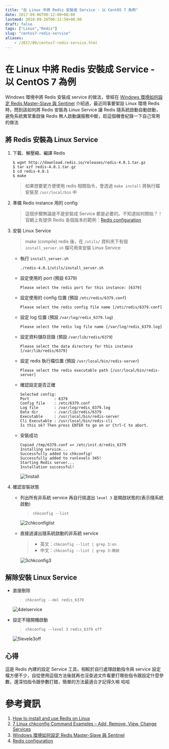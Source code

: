 ```yaml
---
title: "在 Linux 中將 Redis 安裝成 Service - 以 CentOS 7 為例"
date: 2017-09-06T00:12:00+08:00
lastmod: 2018-09-26T00:12:50+08:00
draft: false
tags: ["Linux","Redis"]
slug: "centos7-redis-service"
aliases:
    - /2017/09/centos7-redis-service.html
---
```

# 在 Linux 中將 Redis 安裝成 Service - 以 CentOS 7 為例
Windows 環境中將 Redis 安裝成 service 的做法，曾經在 [Windows 環境如何設定 Redis Master-Slave 與 Sentinel](https://blog.yowko.com/2017/03/windows-redis-master-slave-sentinel.html) 介紹過，最近同事要架設 Linux 環境 Redis 時，問到該如何將 Redis 安裝為 Linux Service 讓 Redis 隨系統啟動自動啟動，避免系統異常重啟後 Redis 無人啟動讓服務中斷，趁這個機會紀錄一下自己常用的做法

## 將 Redis 安裝為 Linux Service

1.  下載、解壓縮、編譯 Redis

    ```
    $ wget http://download.redis.io/releases/redis-4.0.1.tar.gz
    $ tar xzf redis-4.0.1.tar.gz
    $ cd redis-4.0.1
    $ make
    ```

    > 如果想要更方便使用 redis 相關指令，會透過 `make install` 將執行檔安裝至 `/usr/local/bin` 中

2.  準備 Redis instance 用的 config

    > 這個步驟無論是不是安裝成 Service 都是必要的。不知道如何開始？！ 官網上有提供 Redis 各個版本的範例：[Redis configuration](https://redis.io/topics/config)

3.  安裝 Linux Service

    > make (compile) redis 後，在 `/utils/` 資料夾下有個 `install_server.sh` 檔可用來安裝 Linux Service

    *   執行 `install_server.sh`

        ```
        ./redis-4.0.1/utils/install_server.sh
        ```

    *   設定使用的 port (預設 6379)

        ```
        Please select the redis port for this instance: [6379]
        ```

    *   設定使用的 config 位置 (預設 `/etc/redis/6379.conf`)

        ```
        Please select the redis config file name [/etc/redis/6379.conf]
        ```

    *   設定 log 位置 (預設 `/var/log/redis_6379.log`)

        ```
        Please select the redis log file name [/var/log/redis_6379.log]
        ```
    *   設定資料儲存目錄 (預設 `/var/lib/redis/6379`)

        ```
        Please select the data directory for this instance [/var/lib/redis/6379]
        ```
    *   設定 redis 執行檔位置 (預設 `/usr/local/bin/redis-server`)

        ```
        Please select the redis executable path [/usr/local/bin/redis-server]
        ```
    *   確認設定是否正確

        ```
        Selected config:
        Port           : 6379
        Config file    : /etc/6379.conf
        Log file       : /var/log/redis_6379.log
        Data dir       : /var/lib/redis/6379
        Executable     : /usr/local/bin/redis-server
        Cli Executable : /usr/local/bin/redis-cli
        Is this ok? Then press ENTER to go on or Ctrl-C to abort.
        ```

    *   安裝成功

        ```
        Copied /tmp/6379.conf => /etc/init.d/redis_6379
        Installing service...
        Successfully added to chkconfig!
        Successfully added to runlevels 345!
        Starting Redis server...
        Installation successful!
        ```

        ![1install](https://user-images.githubusercontent.com/3851540/30070736-f9d7669c-9296-11e7-8524-0ab3dc5aedb7.png)

4.  確認安裝狀態
    *   列出所有非系統 service 再自行挑選出 `level 3` 是開啟狀態的(表示隨系統啟動)

        > `chkconfig --list`

        ![2chkconfiglist](https://user-images.githubusercontent.com/3851540/30070738-fa01516e-9296-11e7-9c01-3fb2e31c0f9c.png)

    *   直接過濾出隨系統啟動的非系統 service

        > *   英文：`chkconfig --list | grep 3:on`
        > *   中文：`chkconfig --list | grep 3:開啟`

        ![3chkconfig3](https://user-images.githubusercontent.com/3851540/30070741-fa2c01a2-9296-11e7-9b82-cbf6b3ced2ca.png)

## 解除安裝 Linux Service

*   直接刪除

    > `chkconfig --del redis_6379`

    ![4delservice](https://user-images.githubusercontent.com/3851540/30070739-fa1b6ac2-9296-11e7-9b29-d08ab201c7de.png)

*   設定不隨開機啟動

    > `chkconfig --level 3 redis_6379 off`

    ![5levele3off](https://user-images.githubusercontent.com/3851540/30070740-fa1cb990-9296-11e7-8eac-884363d36ada.png)

## 心得

這是 Redis 內建的設定 Service 工具，相較於自行處理啟動指令與 service 設定檔方便不少，自從使用這個方法後就再也沒查過文件看要打哪些指令跟設定什麼參數，還深怕指令跟參數打錯，簡單的方法最適合才記得久嘛 哈哈

# 參考資訊

1.  [How to install and use Redis on Linux](https://discuss.pivotal.io/hc/en-us/articles/205308418-How-to-install-and-use-Redis-on-Linux)
2.  [7 Linux chkconfig Command Examples – Add, Remove, View, Change Services](http://www.thegeekstuff.com/2011/06/chkconfig-examples)
3.  [Windows 環境如何設定 Redis Master-Slave 與 Sentinel](https://blog.yowko.com/2017/03/windows-redis-master-slave-sentinel.html)
4.  [Redis configuration](https://redis.io/topics/config)

